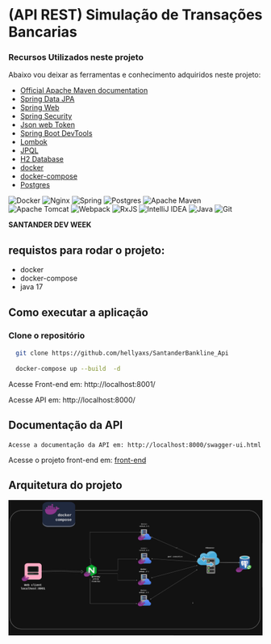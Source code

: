 # (API REST) Simulação de Transações Bancarias

### Recursos Utilizados neste projeto
Abaixo vou deixar as ferramentas e conhecimento adquiridos neste projeto:

* [Official Apache Maven documentation](https://maven.apache.org/guides/index.html)
* [Spring Data JPA](https://docs.spring.io/spring-boot/docs/2.6.7/reference/htmlsingle/#boot-features-jpa-and-spring-data)
* [Spring Web](https://docs.spring.io/spring-boot/docs/2.6.7/reference/htmlsingle/#boot-features-developing-web-applications)
* [Spring Security](https://docs.spring.io/spring-boot/docs/2.6.7/reference/htmlsingle/#boot-features-security-and-spring-security)
* [Json web Token](https://jwt.io/)
* [Spring Boot DevTools](https://docs.spring.io/spring-boot/docs/2.6.7/reference/htmlsingle/#using-boot-devtools)
* [Lombok](https://projectlombok.org/)
* [JPQL](https://www.devmedia.com.br/jpql-java-persistence-query-language/28180)
* [H2 Database](https://www.h2database.com/html/main.html)
* [docker](https://www.docker.com/)
* [docker-compose](https://docs.docker.com/compose/)
* [Postgres](https://www.postgresql.org/)

![Docker](https://img.shields.io/badge/docker-%230db7ed.svg?style=for-the-badge&logo=docker&logoColor=white)
![Nginx](https://img.shields.io/badge/nginx-%23009639.svg?style=for-the-badge&logo=nginx&logoColor=white)
![Spring](https://img.shields.io/badge/spring-%236DB33F.svg?style=for-the-badge&logo=spring&logoColor=white)
![Postgres](https://img.shields.io/badge/postgres-%23316192.svg?style=for-the-badge&logo=postgresql&logoColor=white)
![Apache Maven](https://img.shields.io/badge/Apache%20Maven-C71A36?style=for-the-badge&logo=Apache%20Maven&logoColor=white)
![Apache Tomcat](https://img.shields.io/badge/apache%20tomcat-%23F8DC75.svg?style=for-the-badge&logo=apache-tomcat&logoColor=black)
![Webpack](https://img.shields.io/badge/webpack-%238DD6F9.svg?style=for-the-badge&logo=webpack&logoColor=black)
![RxJS](https://img.shields.io/badge/rxjs-%23B7178C.svg?style=for-the-badge&logo=reactivex&logoColor=white)
![IntelliJ IDEA](https://img.shields.io/badge/IntelliJIDEA-000000.svg?style=for-the-badge&logo=intellij-idea&logoColor=white)
![Java](https://img.shields.io/badge/java-%23ED8B00.svg?style=for-the-badge&logo=openjdk&logoColor=white)
![Git](https://img.shields.io/badge/git-%23F05033.svg?style=for-the-badge&logo=git&logoColor=white)

**SANTANDER DEV WEEK**

## requistos para rodar o projeto:

- docker
- docker-compose
- java 17

## Como executar a aplicação

### Clone o repositório
```bash
  git clone https://github.com/hellyaxs/SantanderBankline_Api
```

```bash
  docker-compose up --build  -d
```

Acesse Front-end em: http://localhost:8001/

Acesse API em: http://localhost:8000/


## Documentação da API
  
    Acesse a documentação da API em: http://localhost:8000/swagger-ui.html

Acesse o projeto front-end em: [front-end](https://github.com/hellyaxs/bankline-app)


## Arquitetura do projeto
![image](arquitetura.png)

